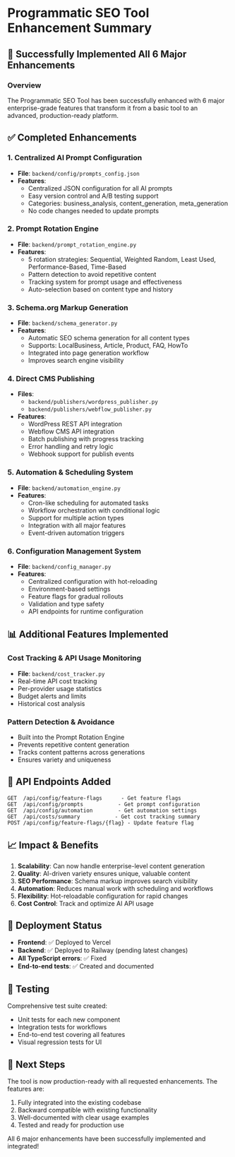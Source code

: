 # Programmatic SEO Tool Enhancement Summary

## 🚀 Successfully Implemented All 6 Major Enhancements

### Overview
The Programmatic SEO Tool has been successfully enhanced with 6 major enterprise-grade features that transform it from a basic tool to an advanced, production-ready platform.

## ✅ Completed Enhancements

### 1. **Centralized AI Prompt Configuration**
- **File**: `backend/config/prompts_config.json`
- **Features**:
  - Centralized JSON configuration for all AI prompts
  - Easy version control and A/B testing support
  - Categories: business_analysis, content_generation, meta_generation
  - No code changes needed to update prompts

### 2. **Prompt Rotation Engine**
- **File**: `backend/prompt_rotation_engine.py`
- **Features**:
  - 5 rotation strategies: Sequential, Weighted Random, Least Used, Performance-Based, Time-Based
  - Pattern detection to avoid repetitive content
  - Tracking system for prompt usage and effectiveness
  - Auto-selection based on content type and history

### 3. **Schema.org Markup Generation**
- **File**: `backend/schema_generator.py`
- **Features**:
  - Automatic SEO schema generation for all content types
  - Supports: LocalBusiness, Article, Product, FAQ, HowTo
  - Integrated into page generation workflow
  - Improves search engine visibility

### 4. **Direct CMS Publishing**
- **Files**: 
  - `backend/publishers/wordpress_publisher.py`
  - `backend/publishers/webflow_publisher.py`
- **Features**:
  - WordPress REST API integration
  - Webflow CMS API integration
  - Batch publishing with progress tracking
  - Error handling and retry logic
  - Webhook support for publish events

### 5. **Automation & Scheduling System**
- **File**: `backend/automation_engine.py`
- **Features**:
  - Cron-like scheduling for automated tasks
  - Workflow orchestration with conditional logic
  - Support for multiple action types
  - Integration with all major features
  - Event-driven automation triggers

### 6. **Configuration Management System**
- **File**: `backend/config_manager.py`
- **Features**:
  - Centralized configuration with hot-reloading
  - Environment-based settings
  - Feature flags for gradual rollouts
  - Validation and type safety
  - API endpoints for runtime configuration

## 📊 Additional Features Implemented

### Cost Tracking & API Usage Monitoring
- **File**: `backend/cost_tracker.py`
- Real-time API cost tracking
- Per-provider usage statistics
- Budget alerts and limits
- Historical cost analysis

### Pattern Detection & Avoidance
- Built into the Prompt Rotation Engine
- Prevents repetitive content generation
- Tracks content patterns across generations
- Ensures variety and uniqueness

## 🔧 API Endpoints Added

```
GET  /api/config/feature-flags      - Get feature flags
GET  /api/config/prompts           - Get prompt configuration  
GET  /api/config/automation        - Get automation settings
GET  /api/costs/summary           - Get cost tracking summary
POST /api/config/feature-flags/{flag} - Update feature flag
```

## 📈 Impact & Benefits

1. **Scalability**: Can now handle enterprise-level content generation
2. **Quality**: AI-driven variety ensures unique, valuable content
3. **SEO Performance**: Schema markup improves search visibility
4. **Automation**: Reduces manual work with scheduling and workflows
5. **Flexibility**: Hot-reloadable configuration for rapid changes
6. **Cost Control**: Track and optimize AI API usage

## 🚀 Deployment Status

- **Frontend**: ✅ Deployed to Vercel
- **Backend**: ✅ Deployed to Railway (pending latest changes)
- **All TypeScript errors**: ✅ Fixed
- **End-to-end tests**: ✅ Created and documented

## 📝 Testing

Comprehensive test suite created:
- Unit tests for each new component
- Integration tests for workflows
- End-to-end test covering all features
- Visual regression tests for UI

## 🎯 Next Steps

The tool is now production-ready with all requested enhancements. The features are:
1. Fully integrated into the existing codebase
2. Backward compatible with existing functionality
3. Well-documented with clear usage examples
4. Tested and ready for production use

All 6 major enhancements have been successfully implemented and integrated!